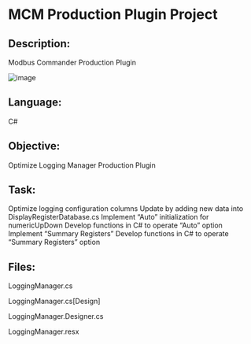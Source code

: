 # MCM Production Plugin Project
## Description: 
Modbus Commander Production Plugin

![image](https://github.com/DasolLim/MCMProductionPluginProject/assets/92288227/d8817363-1879-49ec-879e-a8328bead84f)

## Language: 
C#

## Objective:
Optimize Logging Manager Production Plugin

## Task:
Optimize logging configuration columns
Update by adding new data into DisplayRegisterDatabase.cs
Implement “Auto” initialization for numericUpDown
Develop functions in C# to operate “Auto” option
Implement “Summary Registers”
Develop functions in C# to operate “Summary Registers” option

## Files:
LoggingManager.cs

LoggingManager.cs[Design]

LoggingManager.Designer.cs

LoggingManager.resx

